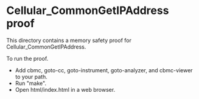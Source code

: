 # Cellular_CommonGetIPAddress proof

This directory contains a memory safety proof for Cellular_CommonGetIPAddress.

To run the proof.

- Add cbmc, goto-cc, goto-instrument, goto-analyzer, and cbmc-viewer to your
  path.
- Run "make".
- Open html/index.html in a web browser.
